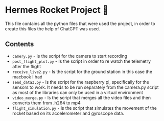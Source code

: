 # Hermes Rocket Project 🚀

This file contains all the python files that were used the project, in order to create this files the help of ChatGPT was used.

## Contents

- `camery.py` - Is the script for the camera to start recording
- `post_flight_plot.py` - Is the script in order to re watch the telemetry after the flight
- `receive_live2.py` - Is the script for the ground station in this case the macbook I had 
- `send_data3.py` - Is the script for the raspberry pi, specifically for the sensors to work. It needs to be run separately from the camera.py script as most of the libraries can only be used in a virtual environment
- `video_merge.py` - Is the script that merges all the video files and then converts them from .h264 to mp4 
- `flight_simulation.py` - Is the script that simulates the movement of the rocket based on its accelerometer and gyroscope data.
